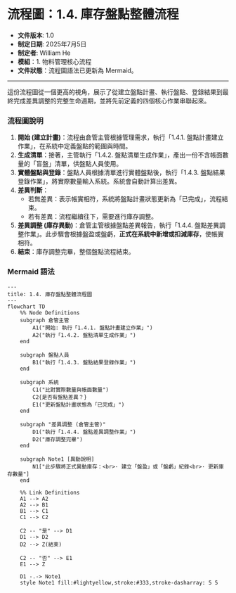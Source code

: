 # 流程圖：1.4. 庫存盤點整體流程

* **文件版本**: 1.0
* **制定日期**: 2025年7月5日
* **制定者**: William He
* **模組**：1. 物料管理核心流程
* **文件狀態**：流程圖語法已更新為 Mermaid。

---

這份流程圖從一個更高的視角，展示了從建立盤點計畫、執行盤點、登錄結果到最終完成差異調整的完整生命週期，並將先前定義的四個核心作業串聯起來。

### 流程圖說明

1.  **開始 (建立計畫)**：流程由倉管主管根據管理需求，執行「1.4.1. 盤點計畫建立作業」，在系統中定義盤點的範圍與時間。
2.  **生成清單**：接著，主管執行「1.4.2. 盤點清單生成作業」，產出一份不含帳面數量的「盲盤」清單，供盤點人員使用。
3.  **實體盤點與登錄**：盤點人員根據清單進行實體盤點後，執行「1.4.3. 盤點結果登錄作業」，將實際數量輸入系統。系統會自動計算出差異。
4.  **差異判斷**：
    * 若無差異：表示帳實相符，系統將盤點計畫狀態更新為「已完成」，流程結束。
    * 若有差異：流程繼續往下，需要進行庫存調整。
5.  **差異調整 (庫存異動)**：倉管主管根據盤點差異報告，執行「1.4.4. 盤點差異調整作業」。此步驟會根據盤盈或盤虧，**正式在系統中新增或扣減庫存**，使帳實相符。
6.  **結束**：庫存調整完畢，整個盤點流程結束。

### Mermaid 語法

```mermaid
---
title: 1.4. 庫存盤點整體流程圖
---
flowchart TD
    %% Node Definitions
    subgraph 倉管主管
        A1("開始: 執行「1.4.1. 盤點計畫建立作業」")
        A2("執行「1.4.2. 盤點清單生成作業」")
    end

    subgraph 盤點人員
        B1("執行「1.4.3. 盤點結果登錄作業」")
    end

    subgraph 系統
        C1("比對實際數量與帳面數量")
        C2{是否有盤點差異？}
        E1("更新盤點計畫狀態為「已完成」")
    end

    subgraph "差異調整 (倉管主管)"
        D1("執行「1.4.4. 盤點差異調整作業」")
        D2("庫存調整完畢")
    end
    
    subgraph Note1 [異動說明]
        N1["此步驟將正式異動庫存：<br>· 建立「盤盈」或「盤虧」紀錄<br>· 更新庫存數量"]
    end

    %% Link Definitions
    A1 --> A2
    A2 --> B1
    B1 --> C1
    C1 --> C2

    C2 -- "是" --> D1
    D1 --> D2
    D2 --> Z(結束)

    C2 -- "否" --> E1
    E1 --> Z

    D1 -.-> Note1
    style Note1 fill:#lightyellow,stroke:#333,stroke-dasharray: 5 5